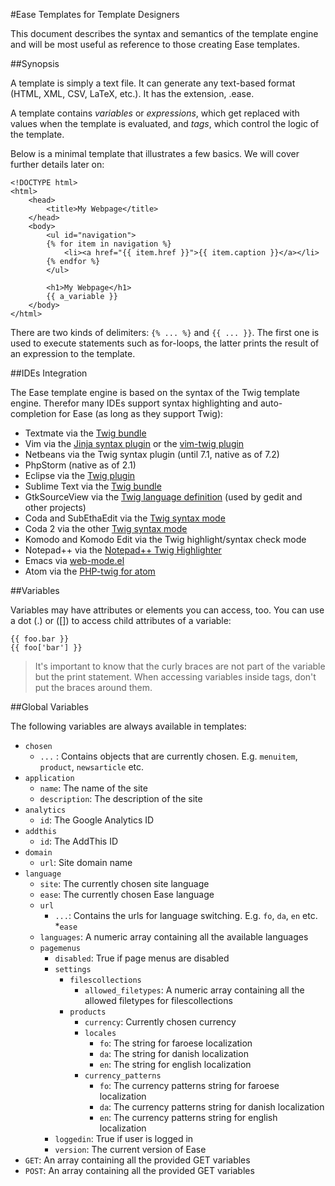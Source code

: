 #Ease Templates for Template Designers

This document describes the syntax and semantics of the template engine and will be most useful as reference to those creating Ease templates. 


##Synopsis

A template is simply a text file. It can generate any text-based format (HTML, XML, CSV, LaTeX, etc.). It has the extension, .ease.

A template contains *variables* or *expressions*, which get replaced with values when the template is evaluated, and *tags*, which control the logic of the template.

Below is a minimal template that illustrates a few basics. We will cover further details later on:

```twig
<!DOCTYPE html>
<html>
    <head>
        <title>My Webpage</title>
    </head>
    <body>
        <ul id="navigation">
        {% for item in navigation %}
            <li><a href="{{ item.href }}">{{ item.caption }}</a></li>
        {% endfor %}
        </ul>

        <h1>My Webpage</h1>
        {{ a_variable }}
    </body>
</html>
```

There are two kinds of delimiters: `{% ... %}` and `{{ ... }}`. The first one is used to execute statements such as for-loops, the latter prints the result of an expression to the template.


##IDEs Integration

The Ease template engine is based on the syntax of the Twig template engine. Therefor many IDEs support syntax highlighting and auto-completion for Ease (as long as they support Twig):
* Textmate via the [Twig bundle](https://github.com/Anomareh/PHP-Twig.tmbundle)
* Vim via the [Jinja syntax plugin](http://jinja.pocoo.org/docs/integration/#vim) or the [vim-twig plugin](https://github.com/evidens/vim-twig)
* Netbeans via the Twig syntax plugin (until 7.1, native as of 7.2)
* PhpStorm (native as of 2.1)
* Eclipse via the [Twig plugin](https://github.com/pulse00/Twig-Eclipse-Plugin)
* Sublime Text via the [Twig bundle](https://github.com/Anomareh/PHP-Twig.tmbundle)
* GtkSourceView via the [Twig language definition](https://github.com/gabrielcorpse/gedit-twig-template-language) (used by gedit and other projects)
* Coda and SubEthaEdit via the [Twig syntax mode](https://github.com/bobthecow/Twig-HTML.mode)
* Coda 2 via the other [Twig syntax mode](https://github.com/muxx/Twig-HTML.mode)
* Komodo and Komodo Edit via the Twig highlight/syntax check mode
* Notepad++ via the [Notepad++ Twig Highlighter](https://github.com/Banane9/notepadplusplus-twig)
* Emacs via [web-mode.el](http://web-mode.org/)
* Atom via the [PHP-twig for atom](https://github.com/reesef/php-twig)


##Variables

Variables may have attributes or elements you can access, too. You can use a dot (.) or ([]) to access child attributes of a variable:

```twig
{{ foo.bar }}
{{ foo['bar'] }}
```

>It's important to know that the curly braces are not part of the variable but the print statement. When accessing variables inside tags, don't put the braces around them.


##Global Variables

The following variables are always available in templates:
* `chosen`
  * `...` : Contains objects that are currently chosen. E.g. `menuitem`, `product`, `newsarticle` etc.
* `application` 
  * `name`: The name of the site
  * `description`: The description of the site
* `analytics`
  * `id`: The Google Analytics ID
* `addthis`
  * `id`: The AddThis ID
* `domain`
  * `url`: Site domain name
* `language`
  * `site`: The currently chosen site language
  * `ease`: The currently chosen Ease language
  * `url`
    * `...`: Contains the urls for language switching. E.g. `fo`, `da`, `en` etc.
*`ease`
  * `languages`: A numeric array containing all the available languages
  * `pagemenus`
    * `disabled`: True if page menus are disabled
    * `settings`
      * `filescollections`
        * `allowed_filetypes`: A numeric array containing all the allowed filetypes for filescollections
      * `products`
        * `currency`: Currently chosen currency
        * `locales`
          * `fo`: The string for faroese localization
          * `da`: The string for danish localization
          * `en`: The string for english localization
        * `currency_patterns`
          * `fo`: The currency patterns string for faroese localization
          * `da`: The currency patterns string for danish localization
          * `en`: The currency patterns string for english localization
    * `loggedin`: True if user is logged in
    * `version`: The current version of Ease
* `GET`: An array containing all the provided GET variables
* `POST`: An array containing all the provided GET variables

